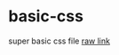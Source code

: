 # basic-css
super basic css file
[raw link](https://ghcdn.rawgit.org/zaloudekadam/basic-css/master/style.css)
